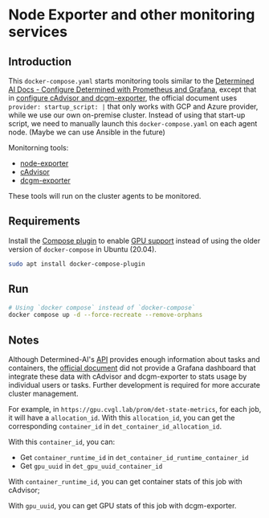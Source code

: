 # Node Exporter and other monitoring services

## Introduction

This `docker-compose.yaml` starts monitoring tools similar to the [Determined AI Docs - Configure Determined with Prometheus and Grafana](https://docs.determined.ai/latest/integrations/prometheus/prometheus.html), except that in [configure cAdvisor and dcgm-exporter](https://docs.determined.ai/latest/integrations/prometheus/prometheus.html#configure-cadvisor-and-dcgm-exporter), the official document uses `provider: startup_script: |` that only works with GCP and Azure provider, while we use our own on-premise cluster. Instead of using that start-up script, we need to manually launch this `docker-compose.yaml` on each agent node. (Maybe we can use Ansible in the future)

Monitorning tools:

- [node-exporter](https://github.com/prometheus/node_exporter)
- [cAdvisor](https://github.com/google/cadvisor)
- [dcgm-exporter](https://github.com/NVIDIA/dcgm-exporter)

These tools will run on the cluster agents to be monitored.

## Requirements

Install the [Compose plugin](https://docs.docker.com/compose/install/linux/#install-using-the-repository)
to enable [GPU support](https://docs.docker.com/compose/gpu-support/) instead of using the older version of `docker-compose` in Ubuntu (20.04).

```bash
sudo apt install docker-compose-plugin
```

## Run

```bash
# Using `docker compose` instead of `docker-compose`
docker compose up -d --force-recreate --remove-orphans
```

## Notes

Although Determined-AI's [API](https://gpu.cvgl.lab/prom/det-state-metrics) provides enough information about tasks and containers, the [official document](https://docs.determined.ai/latest/integrations/prometheus/prometheus.html) did not provide a Grafana dashboard that integrate these data with cAdvisor and dcgm-exporter to stats usage by individual users or tasks. Further development is required for more accurate cluster management.

For example, in `https://gpu.cvgl.lab/prom/det-state-metrics`, for each job, it will have a `allocation_id`. With this `allocation_id`, you can get the corresponding `container_id` in `det_container_id_allocation_id`.

With this `container_id`, you can:

- Get `container_runtime_id` in `det_container_id_runtime_container_id`
- Get `gpu_uuid` in `det_gpu_uuid_container_id`

With `container_runtime_id`, you can get container stats of this job with cAdvisor;

With `gpu_uuid`, you can get GPU stats of this job with dcgm-exporter.

